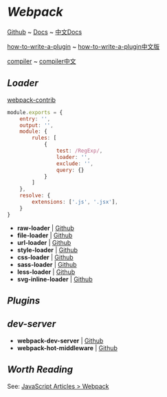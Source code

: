 # _Webpack_

[Github](https://github.com/webpack/webpack) ~ [Docs](https://webpack.js.org/) ~ [中文Docs](https://doc.webpack-china.org/)

[how-to-write-a-plugin](https://doc.webpack-china.org/development/how-to-write-a-plugin/) ~ [how-to-write-a-plugin中文版](https://doc.webpack-china.org/development/how-to-write-a-plugin/)

[compiler](https://webpack.js.org/api/plugins/compiler) ~ [compiler中文](https://doc.webpack-china.org/api/plugins/compiler/)


## _Loader_

[webpack-contrib](https://github.com/webpack-contrib)

```js
module.exports = {
    entry: '',
    output: '',
    module: {
        rules: [
            {
                test: /RegExp/,
                loader: '',
                exclude: '',
                query: {}
            }
        ]
    },
	resolve: {
        extensions: ['.js', '.jsx'],
    }
}
```

- **raw-loader** | [Github](https://github.com/webpack-contrib/raw-loader)
- **file-loader** | [Github](https://github.com/webpack-contrib/file-loader)
- **url-loader** | [Github](https://github.com/webpack-contrib/url-loader)
- **style-loader** | [Github](https://github.com/webpack-contrib/style-loader)
- **css-loader** | [Github](https://github.com/webpack-contrib/css-loader)
- **sass-loader** | [Github](https://github.com/webpack-contrib/sass-loader)
- **less-loader** | [Github](https://github.com/webpack-contrib/less-loader)
- **svg-inline-loader** | [Github](https://github.com/webpack-contrib/svg-inline-loader)


## _Plugins_


## _dev-server_

- **webpack-dev-server** | [Github](https://github.com/webpack/webpack-dev-server)
- **webpack-hot-middleware** | [Github](https://github.com/glenjamin/webpack-hot-middleware)


## _Worth Reading_

See: [JavaScript Articles > Webpack](./articles.md#webpack)
